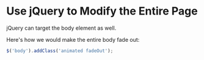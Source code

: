 # Use jQuery to Modify the Entire Page
jQuery can target the body element as well.

Here's how we would make the entire body fade out:
```javascript
$('body').addClass('animated fadeOut');
```
